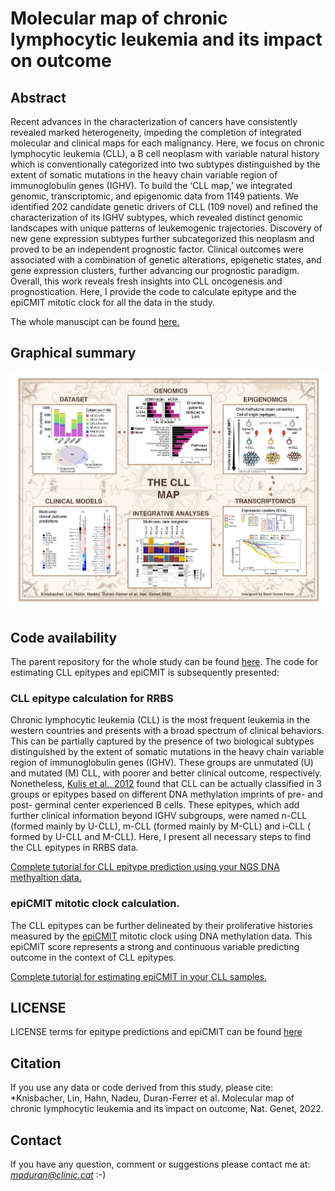 # Molecular map of chronic lymphocytic leukemia and its impact on outcome

## Abstract
Recent advances in the characterization of cancers have consistently revealed marked heterogeneity, impeding the completion of integrated molecular and clinical maps for each malignancy. Here, we focus on chronic lymphocytic leukemia (CLL), a B cell neoplasm with variable natural history which is conventionally categorized into two subtypes distinguished by the extent of somatic mutations in the heavy chain variable region of immunoglobulin genes (IGHV). To build the ‘CLL map,’ we integrated genomic, transcriptomic, and epigenomic data from 1149 patients. We identified 202 candidate genetic drivers of CLL (109 novel) and refined the characterization of its IGHV subtypes, which revealed distinct genomic landscapes with unique patterns of leukemogenic trajectories. Discovery of new gene expression subtypes further subcategorized this neoplasm and proved to be an independent prognostic factor. Clinical outcomes were associated with a combination of genetic alterations, epigenetic states, and gene expression clusters, further advancing our prognostic paradigm. Overall, this work reveals fresh insights into CLL oncogenesis and prognostication. Here, I provide the code to calculate epitype and the epiCMIT mitotic clock for all the data in the study.

The whole manuscipt can be found [here.](https://www.nature.com/articles/s41588-022-01140-w)

## Graphical summary
![](images/CLL1100_summary.png)

## Code availability

The parent repository for the whole study can be found [here](https://github.com/getzlab/CLLmap). The code for estimating CLL epitypes and epiCMIT is subsequently presented:

### CLL epitype calculation for RRBS

Chronic lymphocytic leukemia (CLL) is the most frequent leukemia in the western countries and presents with a broad spectrum of clinical behaviors. This can be partially captured by the presence of two biological subtypes distinguished by the extent of somatic mutations in the heavy chain variable region of immunoglobulin genes (IGHV). These groups are unmutated (U) and mutated (M) CLL, with poorer and better clinical outcome, respectively. Nonetheless, [Kulis et al., 2012](https://www.nature.com/articles/ng.2443) found that CLL can be actually classified in 3 groups or epitypes based on different DNA methylation imprints of pre- and post- germinal center experienced B cells. These epitypes, which add further clinical information beyond IGHV subgroups, were named n-CLL (formed mainly by U-CLL), m-CLL (formed mainly by M-CLL) and i-CLL ( formed by U-CLL and M-CLL). Here, I present all necessary steps to find the CLL epitypes in RRBS data.

[Complete tutorial for CLL epitype prediction using your NGS DNA methyaltion data.](https://duran-ferrerm.github.io/CLLmap-epigenetics/Epitype.RRBS.html)

### epiCMIT mitotic clock calculation. 

The CLL epitypes can be further delineated by their proliferative histories measured by the [epiCMIT](https://www.nature.com/articles/s43018-020-00131-2) mitotic clock using DNA methylation data. This epiCMIT score represents a strong and continuous variable predicting outcome in the context of CLL epitypes.

[Complete tutorial for estimating epiCMIT in your CLL samples.](https://duran-ferrerm.github.io/CLLmap-epigenetics/epiCMIT.RRBS.html)


## LICENSE
LICENSE terms for epitype predictions and epiCMIT can be found [here](https://github.com/Duran-FerrerM/Pan-B-cell-methylome/blob/master/LICENSE)

## Citation
If you use any data or code derived from this study, please cite: *Knisbacher, Lin, Hahn, Nadeu, Duran-Ferrer et al. Molecular map of chronic lymphocytic leukemia and its impact on outcome, Nat. Genet, 2022.

## Contact
If you have any question, comment or suggestions please contact me at: *maduran@clinic.cat* :-)



